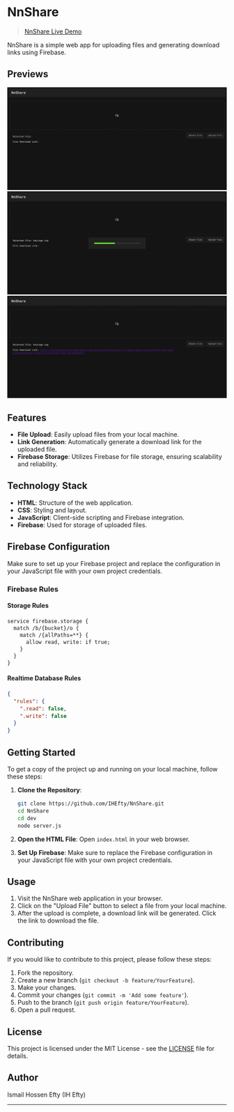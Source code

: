 # NnShare

> [NnShare Live Demo](https://ihefty.github.io/NnShares/)
> 
NnShare is a simple web app for uploading files and generating download links using Firebase.

## Previews

![Preview 1](./public/images/preview_1.png)
![Preview 2](./public/images/preview_2.png)
![Preview 3](./public/images/preview_3.png)

## Features

- **File Upload**: Easily upload files from your local machine.
- **Link Generation**: Automatically generate a download link for the uploaded file.
- **Firebase Storage**: Utilizes Firebase for file storage, ensuring scalability and reliability.

## Technology Stack

- **HTML**: Structure of the web application.
- **CSS**: Styling and layout.
- **JavaScript**: Client-side scripting and Firebase integration.
- **Firebase**: Used for storage of uploaded files.

## Firebase Configuration

Make sure to set up your Firebase project and replace the configuration in your JavaScript file with your own project credentials.

### Firebase Rules

#### Storage Rules

```plaintext
service firebase.storage {
  match /b/{bucket}/o {
    match /{allPaths=**} {
      allow read, write: if true;
    }
  }
}
```

#### Realtime Database Rules

```json
{
  "rules": {
    ".read": false,
    ".write": false
  }
}
```

## Getting Started

To get a copy of the project up and running on your local machine, follow these steps:

1. **Clone the Repository**:
   ```bash
   git clone https://github.com/IHEfty/NnShare.git
   cd NnShare
   cd dev
   node server.js
   ```

2. **Open the HTML File**: Open `index.html` in your web browser.

3. **Set Up Firebase**: Make sure to replace the Firebase configuration in your JavaScript file with your own project credentials.

## Usage

1. Visit the NnShare web application in your browser.
2. Click on the "Upload File" button to select a file from your local machine.
3. After the upload is complete, a download link will be generated. Click the link to download the file.

## Contributing

If you would like to contribute to this project, please follow these steps:

1. Fork the repository.
2. Create a new branch (`git checkout -b feature/YourFeature`).
3. Make your changes.
4. Commit your changes (`git commit -m 'Add some feature'`).
5. Push to the branch (`git push origin feature/YourFeature`).
6. Open a pull request.

## License

This project is licensed under the MIT License - see the [LICENSE](LICENSE) file for details.

## Author

Ismail Hossen Efty (IH Efty)

---
